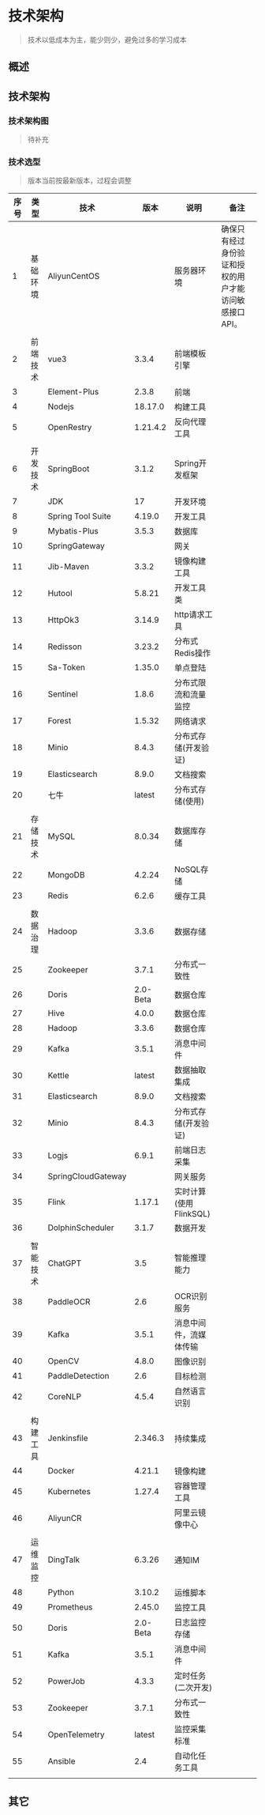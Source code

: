 # 技术架构

> 技术以低成本为主，能少则少，避免过多的学习成本

## 概述

## 技术架构

### 技术架构图

> 待补充

### 技术选型

> 版本当前按最新版本，过程会调整

| 序号 | 类型     | 技术               | 版本   | 说明                   | 备注                                                  |
|------|----------|--------------------|--------|------------------------|-------------------------------------------------------|
| 1    | 基础环境 | AliyunCentOS       |        | 服务器环境             | 确保只有经过身份验证和授权的用户才能访问敏感接口API。 |
|      |          |                    |        |                        |                                                       |
| 2    | 前端技术 | vue3               |  3.3.4  | 前端模板引擎           |                                                       |
| 3    |          | Element-Plus       | 2.3.8 | 前端                   |                                                       |
| 4    |          | Nodejs             | 18.17.0  | 构建工具               |                                                       |
| 5    |          | OpenRestry         | 1.21.4.2 | 反向代理工具           |                                                       |
|      |          |                    |        |                        |                                                       |
| 6    | 开发技术 | SpringBoot         | 3.1.2  | Spring开发框架         |                                                       |
| 7    |          | JDK                | 17     | 开发环境               |                                                       |
| 8    |          | Spring Tool Suite  | 4.19.0 | 开发工具               |                                                       |
| 9    |          | Mybatis-Plus       | 3.5.3  | 数据库                 |                                                       |
| 10   |          | SpringGateway      |         | 网关                   |                                                       |
| 11   |          | Jib-Maven          | 3.3.2  | 镜像构建工具           |                                                       |
| 12   |          | Hutool             | 5.8.21 | 开发工具类             |                                                       |
| 13   |          | HttpOk3            | 3.14.9 | http请求工具           |                                                       |
| 14   |          | Redisson           | 3.23.2 | 分布式Redis操作        |                                                       |
| 15   |          | Sa-Token           | 1.35.0 | 单点登陆               |                                                       |
| 16   |          | Sentinel           | 1.8.6 | 分布式限流和流量监控   |                                                       |
| 17   |          | Forest             | 1.5.32 | 网络请求               |                                                       |
| 18   |          | Minio              | 8.4.3 | 分布式存储(开发验证)   |                                                       |
| 19   |          | Elasticsearch      | 8.9.0   | 文档搜索               |                                                       |
| 20   |          | 七牛               | latest | 分布式存储(使用)       |                                                       |
|      |          |                    |        |                        |                                                       |
| 21   | 存储技术 | MySQL              | 8.0.34  | 数据库存储             |                                                       |
| 22   |          | MongoDB            | 4.2.24  | NoSQL存储              |                                                       |
| 23   |          | Redis              | 6.2.6    | 缓存工具               |                                                       |
|      |          |                    |        |                        |                                                       |
| 24   | 数据治理 | Hadoop             | 3.3.6   | 数据存储               |                                                       |
| 25   |          | Zookeeper          | 3.7.1  | 分布式一致性           |                                                       |
| 26   |          | Doris              | 2.0-Beta | 数据仓库               |                                                       |
| 27   |          | Hive               | 4.0.0 | 数据仓库               |                                                       |
| 28   |          | Hadoop             | 3.3.6 | 数据仓库               |                                                       |
| 29   |          | Kafka              | 3.5.1 | 消息中间件             |                                                       |
| 30   |          | Kettle             | latest | 数据抽取集成           |                                                       |
| 31   |          | Elasticsearch      | 8.9.0   | 文档搜索               |                                                       |
| 32   |          | Minio              | 8.4.3 | 分布式存储(开发验证)   |                                                       |
| 33   |          | Logjs              | 6.9.1 | 前端日志采集           |                                                       |
| 34   |          | SpringCloudGateway |       | 网关服务               |                                                       |
| 35   |          | Flink              | 1.17.1 | 实时计算(使用FlinkSQL) |                                                       |
| 36   |          | DolphinScheduler   | 3.1.7    | 数据开发               |                                                       |
|      |          |                    |        |                        |                                                       |
| 37   | 智能技术 | ChatGPT            | 3.5    | 智能推理能力           |                                                       |
| 38   |          | PaddleOCR          | 2.6 | OCR识别服务            |                                                       |
| 39   |          | Kafka              | 3.5.1 | 消息中间件，流媒体传输 |                                                       |
| 40   |          | OpenCV             | 4.8.0 | 图像识别               |                                                       |
| 41   |          | PaddleDetection    | 2.6 | 目标检测               |                                                       |
| 42   |          | CoreNLP            | 4.5.4 | 自然语言识别           |                                                       |
|      |          |                    |        |                        |                                                       |
| 43   | 构建工具 | Jenkinsfile        |  2.346.3 | 持续集成               |                                                       |
| 44   |          | Docker             |  4.21.1 | 镜像构建               |                                                       |
| 45   |          | Kubernetes         | 1.27.4  | 容器管理工具           |                                                       |
| 46   |          | AliyunCR           |        | 阿里云镜像中心         |                                                       |
|      |          |                    |        |                        |                                                       |
| 47   | 运维监控 | DingTalk           | 6.3.26 | 通知IM                 |                                                       |
| 48   |          | Python             | 3.10.2    | 运维脚本               |                                                       |
| 49   |          | Prometheus         | 2.45.0 | 监控工具               |                                                       |
| 50   |          | Doris              |2.0-Beta| 日志监控存储           |                                                       |
| 51   |          | Kafka              | 3.5.1  | 消息中间件             |                                                       |
| 52   |          | PowerJob           | 4.3.3 | 定时任务(二次开发)     |                                                       |
| 53   |          | Zookeeper          | 3.7.1  | 分布式一致性           |                                                       |
| 54   |          | OpenTelemetry      | latest | 监控采集标准           |                                                       |
| 55   |          | Ansible            | 2.4 | 自动化任务工具         |                                                       |
|      |          |                    |        |                        |                                                       |

## 其它
